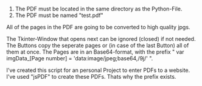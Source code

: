 1. The PDF must be located in the same directory as the Python-File.
2. The PDF must be named "test.pdf"

All of the pages in the PDF are going to be converted to high quality jpgs.

The Tkinter-Window that opens next can be ignored (closed) if not needed.
The Buttons copy the seperate pages or (in case of the last Button) all of them at once.
The Pages are in an Base64-format, with the prefix "
var imgData_[Page number] = 'data:image/jpeg;base64,/9j/'
".

I've created this script for an personal Project to enter PDFs to a website. I've used "jsPDF" to create these PDFs.
Thats why  the prefix exists.
